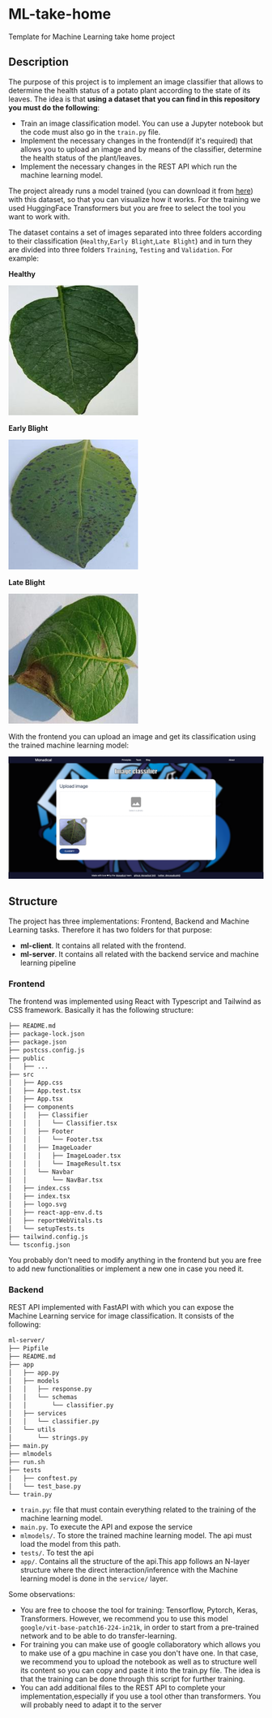 # ML-take-home
Template for Machine Learning take home project


## Description

The purpose of this project is to implement an image classifier that allows to determine the health status of a potato plant according to the state of its leaves. The idea is that **using a dataset that you can find in this repository you must do the following**:

 - Train an image classification model. You can use a Jupyter notebook but the code must also go in the `train.py` file. 
 - Implement the necessary changes in the frontend(if it's required) that allows you to upload an image and by means of the classifier, determine the health status of the plant/leaves. 
 - Implement  the necessary changes in the  REST API which run the machine learning model. 

The project already runs a model trained (you can download it from [here]()) with this dataset, so that you can visualize how it works. For the training we used HuggingFace Transformers but you are free to select the tool you want to work with.

The dataset contains a set of images separated into three folders according to their classification (`Healthy`,`Early Blight`,`Late Blight`) and in turn they are divided into three folders `Training`, `Testing` and `Validation`. For example:

**Healthy**

![](./images/Healthy_1.jpg)

**Early Blight**

![](./images/Early_Blight_3.jpg)

**Late Blight**

![](./images/Late_Blight_3.jpg)

With the frontend you can upload an image and get its classification using the trained machine learning model:

![](./images/frontend.png)

## Structure

The project has three implementations: Frontend, Backend and Machine Learning tasks. Therefore it has two folders for that purpose:

 - **ml-client**. It contains all related with the frontend.
 - **ml-server**. It contains all related with the backend service and machine learning pipeline

 ### Frontend

 The frontend was implemented using React with Typescript and Tailwind as CSS framework. Basically it has the following structure:

 ```
├── README.md
├── package-lock.json
├── package.json
├── postcss.config.js
├── public
│   ├── ...
├── src
│   ├── App.css
│   ├── App.test.tsx
│   ├── App.tsx
│   ├── components
│   │   ├── Classifier
│   │   │   └── Classifier.tsx
│   │   ├── Footer
│   │   │   └── Footer.tsx
│   │   ├── ImageLoader
│   │   │   ├── ImageLoader.tsx
│   │   │   └── ImageResult.tsx
│   │   └── Navbar
│   │       └── NavBar.tsx
│   ├── index.css
│   ├── index.tsx
│   ├── logo.svg
│   ├── react-app-env.d.ts
│   ├── reportWebVitals.ts
│   └── setupTests.ts
├── tailwind.config.js
└── tsconfig.json
 ```

You probably don't need to modify anything in the frontend but you are free to add new functionalities or implement a new one in case you need it.

 ### Backend

REST API implemented with FastAPI with which you can expose the Machine Learning service for image classification. It consists of the following:

```
ml-server/
├── Pipfile
├── README.md
├── app
│   ├── app.py
│   ├── models
│   │   ├── response.py
│   │   └── schemas
│   │       └── classifier.py
│   ├── services
│   │   └── classifier.py
│   └── utils
│       └── strings.py
├── main.py
├── mlmodels
├── run.sh
├── tests
│   ├── conftest.py
│   └── test_base.py
└── train.py
```

- `train.py`: file that must contain everything related to the training of the machine learning model. 
- `main.py`. To execute the API and expose the service
- `mlmodels/`. To store the trained machine learning model. The api must load the model from this path.
- `tests/`. To test the api
- `app/`. Contains all the structure of the api.This app follows an N-layer structure where the direct interaction/inference with the Machine learning model is done in the `service/` layer. 

Some observations:

- You are free to choose the tool for training: Tensorflow, Pytorch, Keras, Transformers. However, we recommend you to use this model `google/vit-base-patch16-224-in21k`, in order to start from a pre-trained network and to be able to do transfer-learning.
- For training you can make use of google collaboratory which allows you to make use of a gpu machine in case you don't have one. In that case, we recommend you to upload the notebook as well as to structure well its content so you can copy and paste it into the train.py file. The idea is that the training can be done through this script for further training.
- You can add additional files to the REST API to complete your implementation,especially if you use a tool other than transformers. You will probably need to adapt it to the server


